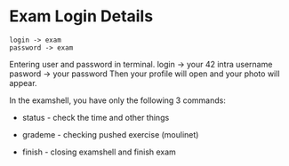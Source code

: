 # Exam Login Details
    login -> exam
    password -> exam
Entering user and password in terminal.
    login -> your 42 intra username
    pasword -> your password
Then your profile will open and your photo will appear.

In the  examshell, you have only the following 3 commands:

- status - check the time and other things

- grademe - checking pushed exercise (moulinet)

- finish - closing examshell and finish exam
